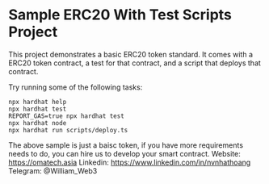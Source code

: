 # Sample ERC20 With Test Scripts Project

This project demonstrates a basic ERC20 token standard. It comes with a ERC20 token contract, a test for that contract, and a script that deploys that contract.

Try running some of the following tasks:

```shell
npx hardhat help
npx hardhat test
REPORT_GAS=true npx hardhat test
npx hardhat node
npx hardhat run scripts/deploy.ts
```
The above sample is just a baisc token, if you have more requirements needs to do, you can hire us to develop your smart contract.
Website: https://omatech.asia
Linkedin: https://www.linkedin.com/in/nvnhathoang
Telegram: @William_Web3

